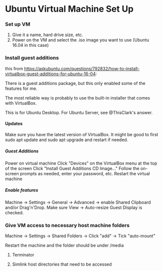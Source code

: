 # Ubuntu Virtual Machine Set Up

### Set up VM
1. Give it a name, hard drive size, etc.
2. Power on the VM and select the .iso image you want to use (Ubuntu 16.04 in this case)

### Install guest additions

this from https://askubuntu.com/questions/792832/how-to-install-virtualbox-guest-additions-for-ubuntu-16-04:

There is a guest additions package, but this only enabled some of the features for me.

The most reliable way is probably to use the built-in installer that comes with VirtualBox.

This is for Ubuntu Desktop. For Ubuntu Server, see @ThisClark's answer.

#### Updates

Make sure you have the latest version of VirtualBox.
It might be good to first sudo apt update and sudo apt upgrade and restart if needed.

##### Guest Additions

Power on virtual machine
Click "Devices" on the VirtualBox menu at the top of the screen
Click "Install Guest Additions CD Image..."
Follow the on-screen prompts as needed, enter your password, etc.
Restart the virtual machine

##### Enable features

Machine -> Settings -> General -> Advanced -> enable Shared Clipboard and/or Drag'n'Drop.
Make sure View -> Auto-resize Guest Display is checked.

### Give VM access to necessary host machine folders

Machine -> Settings -> Shared Folders -> Click "add" -> Tick "auto-mount"

Restart the machine and the folder should be under /media


1. Terminator 

2. Simlink host directories that need to be accessed
